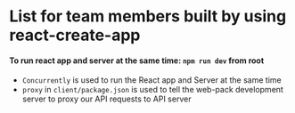 # List for team members built by using react-create-app

#### To run react app and server at the same time: `npm run dev` from root

* `Concurrently` is used to run the React app and Server at the same time
* `proxy` in `client/package.json` is used to tell the web-pack development server to proxy our API requests to API server